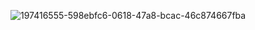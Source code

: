 ![197416555-598ebfc6-0618-47a8-bcac-46c874667fba](https://user-images.githubusercontent.com/112476246/198824802-d69ef73e-d007-403f-8d75-254a1faaed83.png)

